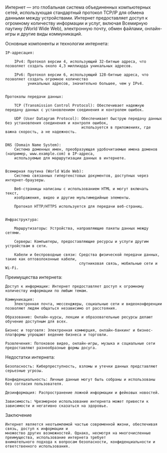 
Интернет — это глобальная система объединенных компьютерных сетей, использующая стандартный протокол TCP/IP 
для обмена данными между устройствами. Интернет предоставляет доступ к огромному количеству информации и услуг, 
включая Всемирную паутину (World Wide Web), электронную почту, обмен файлами, онлайн-игры и другие виды коммуникаций.


Основные компоненты и технологии интернета:

    IP-адресация:

        IPv4: Протокол версии 4, использующий 32-битные адреса, что позволяет создать около 4,3 миллиарда уникальных адресов.

        IPv6: Протокол версии 6, использующий 128-битные адреса, что позволяет создать огромное количество 
              уникальных адресов, значительно большее, чем у IPv4.


    Протоколы передачи данных:

        TCP (Transmission Control Protocol): Обеспечивает надежную передачу данных с установлением соединения и контролем ошибок.

        UDP (User Datagram Protocol): Обеспечивает быструю передачу данных без установления соединения и контроля ошибок, 
                                      используется в приложениях, где важна скорость, а не надежность.


    DNS (Domain Name System):
        Система доменных имен, преобразующая удобочитаемые имена доменов (например, www.example.com) в IP-адреса, 
        используемые для маршрутизации данных в интернете.


    Всемирная паутина (World Wide Web):
        Система связанных гипертекстовых документов, доступных через интернет-браузеры. 

        Веб-страницы написаны с использованием HTML и могут включать текст,
        изображения, видео и другие мультимедийные элементы.
        
        Протокол HTTP/HTTPS используется для передачи веб-страниц.


    Инфраструктура:

        Маршрутизаторы: Устройства, направляющие пакеты данных между сетями.

        Серверы: Компьютеры, предоставляющие ресурсы и услуги другим устройствам в сети.

        Кабели и беспроводные связи: Средства физической передачи данных, такие как оптоволоконные кабели, 
                                     спутниковая связь, мобильные сети и Wi-Fi.


Преимущества интернета:

    Доступ к информации: Интернет предоставляет доступ к огромному количеству информации по любым темам.

    Коммуникация: 
        Электронная почта, мессенджеры, социальные сети и видеоконференции позволяют людям общаться независимо от расстояния.

    Образование: Онлайн-курсы, лекции и образовательные ресурсы делают обучение доступным для всех.

    Бизнес и торговля: Электронная коммерция, онлайн-банкинг и бизнес-платформы упрощают ведение бизнеса и торговли.

    Развлечения: Потоковое видео, онлайн-игры, музыка и социальные сети предоставляют разнообразные формы досуга.


Недостатки интернета:

    Безопасность: Киберпреступность, взломы и утечки данных представляют серьезные угрозы.

    Конфиденциальность: Личные данные могут быть собраны и использованы без согласия пользователя.

    Дезинформация: Распространение ложной информации и фейковых новостей.

    Зависимость: Чрезмерное использование интернета может привести к зависимости и негативно сказаться на здоровье.



Заключение

    Интернет является неотъемлемой частью современной жизни, обеспечивая связь, доступ к информации и 
    множество других возможностей. Однако, несмотря на многочисленные преимущества, использование интернета требует 
    внимательного подхода к вопросам безопасности, конфиденциальности и ответственного использования.

